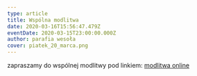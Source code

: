 ```yaml
---
type: article
title: Wspólna modlitwa
date: 2020-03-16T15:56:47.479Z
eventDate: 2020-03-15T23:00:00.000Z
author: parafia wesoła
cover: piatek_20_marca.png
---
```

zapraszamy do wspólnej modlitwy pod linkiem: [modlitwa online](https://www.facebook.com/Parafia-Opatrzno%C5%9Bci-Bo%C5%BCej-Weso%C5%82a-444169575744240/?eid=ARAYn00IKa0SVspHsD5P0lO1iFRwT2t9kctCBB43N4Bhi4MFWU4lLzpwC0dk9mYR54Um81Ae4r2Ih0J5)
